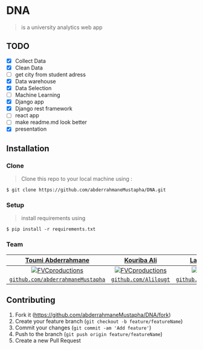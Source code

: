 # DNA
>  is a university analytics web app
## TODO
- [x] Collect Data
- [x] Clean Data
- [ ] get city from student adress
- [x] Data warehouse
- [x] Data Selection
- [ ] Machine Learning
- [x] Django app
- [x] Django rest framework
- [ ] react app
- [ ] make readme.md look better
- [x] presentation  

## Installation
### Clone
> Clone this repo to your local machine using :
```shell
$ git clone https://github.com/abderrahmaneMustapha/DNA.git
```
### Setup

> install  requirements using

```shell
$ pip install -r requirements.txt
```

### Team

| <a href="http://learno.com" target="_blank">Toumi Abderrahmane</a> | <a href="http://learno.com" target="_blank">Kouriba Ali</a> |  <a href="http://learno.com" target="_blank">Larachi Abdelhado</a> | <a href="http://learno.com" target="_blank">Yassmine boussafi</a> | 
| :---: | :---: | :---:| :---: |
| [![FVCproductions](https://avatars1.githubusercontent.com/u/34008130?v=4&s=200)](http://fvcproductions.com)    | [![FVCproductions](https://avatars1.githubusercontent.com/u/47328719?v=4&s=200)](http://fvcproductions.com) |  [![FVCproductions](https://avatars3.githubusercontent.com/u/36542439?s=200&v=4)](http://fvcproductions.com) |[![FVCproductions](https://avatars0.githubusercontent.com/u/43323803?s=200&v=4)](http://fvcproductions.com) |
| <a href="https://github.com/abderrahmaneMustapha" target="_blank">`github.com/abderrahmaneMustapha`</a> | <a href="https://github.com/Alilougt" target="_blank">`github.com/Alilougt`</a> |  <a href="https://github.com/larachiAbdelhadi" target="_blank">`github.com/larachiAbdelhadi`</a> |  <a href="https://github.com/yassmineboussafi" target="_blank">`github.com/yassmineboussafi`</a> |  

## Contributing

1. Fork it (<https://github.com/abderrahmaneMustapha/DNA/fork>)
2. Create your feature branch (`git checkout -b feature/featureName`)
3. Commit your changes (`git commit -am 'Add feature'`)
4. Push to the branch (`git push origin feature/featureName`)
5. Create a new Pull Request
